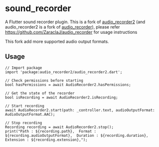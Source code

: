 # sound_recorder

A Flutter sound recorder plugin. This is a fork of [audio_recorder2](https://github.com/Apurv2017/audioRecorder2) (and audio_recorder2 is a fork of [audio_recorder](https://github.com/ZaraclaJ/audio_recorder)), please refer https://github.com/ZaraclaJ/audio_recorder for usage instructions

This fork add more supported audio output formats.

## Usage

```
// Import package
import 'package:audio_recorder2/audio_recorder2.dart';

// Check permissions before starting
bool hasPermissions = await AudioRecorder2.hasPermissions;

// Get the state of the recorder
bool isRecording = await AudioRecorder2.isRecording;

// Start recording
await AudioRecorder2.start(path: _controller.text, audioOutputFormat: AudioOutputFormat.AAC);

// Stop recording
Recording recording = await AudioRecorder2.stop();
print("Path : ${recording.path},  Format : ${recording.audioOutputFormat},  Duration : ${recording.duration},  Extension : ${recording.extension},");
```